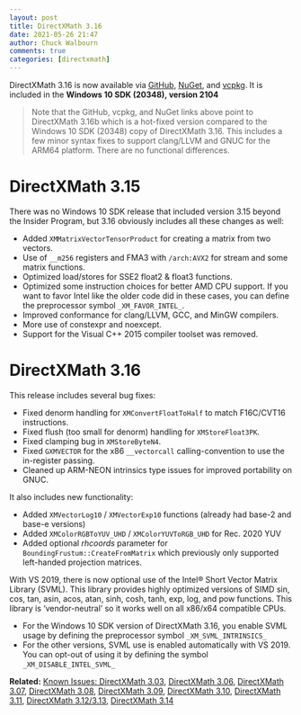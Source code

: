 ```yaml
---
layout: post
title: DirectXMath 3.16
date: 2021-05-26 21:47
author: Chuck Walbourn
comments: true
categories: [directxmath]
---
```


DirectXMath 3.16 is now available via [GitHub](https://github.com/microsoft/DirectXMath/releases/tag/jan2021), [NuGet](https://www.nuget.org/packages/directxmath/2021.1.11.2), and [vcpkg](https://github.com/walbourn/vcpkg/tree/master/ports/directxmath). It is included in the **Windows 10 SDK (20348), version 2104**

> Note that the GitHub, vcpkg, and NuGet links above point to DirectXMath 3.16b which is a hot-fixed version compared to the Windows 10 SDK (20348) copy of DirectXMath 3.16. This includes a few minor syntax fixes to support clang/LLVM and GNUC for the ARM64 platform. There are no functional differences.
<!--more-->

# DirectXMath 3.15
There was no Windows 10 SDK release that included version 3.15 beyond the Insider Program, but 3.16 obviously includes all these changes as well:

* Added ``XMMatrixVectorTensorProduct`` for creating a matrix from two vectors.
* Use of ``__m256`` registers and FMA3 with ``/arch:AVX2`` for stream and some matrix functions.
* Optimized load/stores for SSE2 float2 & float3 functions.
* Optimized some instruction choices for better AMD CPU support. If you want to favor Intel like the older code did in these cases, you can define the preprocessor symbol ``_XM_FAVOR_INTEL_``.
* Improved conformance for clang/LLVM, GCC, and MinGW compilers.
* More use of constexpr and noexcept.
* Support for the Visual C++ 2015 compiler toolset was removed.

# DirectXMath 3.16
This release includes several bug fixes:

* Fixed denorm handling for ``XMConvertFloatToHalf`` to match F16C/CVT16 instructions.
* Fixed flush (too small for denorm) handling for ``XMStoreFloat3PK``.
* Fixed clamping bug in ``XMStoreByteN4``.
* Fixed ``GXMVECTOR`` for the x86 ``__vectorcall`` calling-convention to use the in-register passing.
* Cleaned up ARM-NEON intrinsics type issues for improved portability on GNUC.

It also includes new functionality:

* Added ``XMVectorLog10`` / ``XMVectorExp10`` functions (already had base-2 and base-e versions)
* Added ``XMColorRGBToYUV_UHD`` / ``XMColorYUVToRGB_UHD`` for Rec. 2020 YUV
* Added optional *rhcoords* parameter for ``BoundingFrustum::CreateFromMatrix`` which previously only supported left-handed projection matrices.

With VS 2019, there is now optional use of the Intel® Short Vector Matrix Library (SVML). This library provides highly optimized versions of SIMD sin, cos, tan, asin, acos, atan, sinh, cosh, tanh, exp, log, and pow functions. This library is ‘vendor-neutral’ so it works well on all x86/x64 compatible CPUs.

* For the Windows 10 SDK version of DirectXMath 3.16, you enable SVML usage by defining the preprocessor symbol ``_XM_SVML_INTRINSICS_``
* For the other versions, SVML use is enabled automatically with VS 2019. You can opt-out of using it by defining the symbol ``_XM_DISABLE_INTEL_SVML_``

<b>Related:</b> <a href="https://walbourn.github.io/known-issues-directxmath-3-03/">Known Issues: DirectXMath 3.03</a>, <a href="https://walbourn.github.io/directxmath-3-06/">DirectXMath 3.06</a>, <a href="https://walbourn.github.io/directxmath-3-07/">DirectXMath 3.07</a>, <a href="https://walbourn.github.io/directxmath-3-08/">DirectXMath 3.08</a>, <a href="https://walbourn.github.io/directxmath-3-09/">DirectXMath 3.09</a>, <a href="https://walbourn.github.io/directxmath-3-10/">DirectXMath 3.10</a>, <a href="https://walbourn.github.io/directxmath-3-11/">DirectXMath 3.11</a>, <a href="https://walbourn.github.io/directxmath-3-13/">DirectXMath 3.12/3.13</a>, <a href="https://walbourn.github.io/directxmath-3.14/">DirectXMath 3.14</a>
